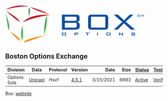 [![Box](https://github.com/Open-Markets-Initiative/Directory/blob/main/Organizations/Box/Images/Logo.png)](https://boxoptions.com)


## Boston Options Exchange

| Division | Data | Protocol | Version | Date | Size | [Status][Omi.Glossary.Status] | [Testing][Omi.Glossary.Testing] | Specification |
| --- | --- | --- | --- | ---: | ---: | --- | --- | --- |
| Options Sola | [Unicast][Box.Options.Sola.Unicast.Hsvf.v4.5.1.Dissector] | Hsvf | [4.5.1][Box.Options.Sola.Unicast.Hsvf.v4.5.1.Dissector] | 3/15/2021 | 6993 | [Active][Omi.Glossary.Status.Active] | [Verified][Omi.Glossary.Testing.Verified] | [pdf][Box.Options.Sola.Unicast.Hsvf.v4.5.1.Pdf] |


Box: [website](https://boxoptions.com "Go to Boston Options Exchange")


[Omi.Glossary.Status]: https://github.com/Open-Markets-Initiative/Directory/blob/main/Glossary/Status.md "Protocol Deployment Status"
[Omi.Glossary.Status.Active]: https://github.com/Open-Markets-Initiative/Directory/blob/main/Glossary/Status.md "Deployment Status: Protocol is in active production"
[Omi.Glossary.Status.Deprecated]: https://github.com/Open-Markets-Initiative/Directory/blob/main/Glossary/Status.md "Deployment Status: Protocol is no longer in active use"
[Omi.Glossary.Status.Future]: https://github.com/Open-Markets-Initiative/Directory/blob/main/Glossary/Status.md "Deployment Status: Protocol is not yet deployed to an active production environment"
[Omi.Glossary.Status.Unknown]: https://github.com/Open-Markets-Initiative/Directory/blob/main/Glossary/Status.md "Deployment Status: Protocol deployment status is unknown"
[Omi.Glossary.Status.Header]: https://github.com/Open-Markets-Initiative/Directory/blob/main/Glossary/Status.md "Deployment Status: Header only protocol provided for debugging"
[Omi.Glossary.Testing]: https://github.com/Open-Markets-Initiative/Directory/blob/main/Glossary/Testing.md "Protocol Testing Status"
[Omi.Glossary.Testing.Verified]: https://github.com/Open-Markets-Initiative/Directory/blob/main/Glossary/Testing.md "Testing Status: Protocol has been tested on live data"
[Omi.Glossary.Testing.Incomplete]: https://github.com/Open-Markets-Initiative/Directory/blob/main/Glossary/Testing.md "Testing Status: Protocol has been tested on live data but contains known issues"
[Omi.Glossary.Testing.Beta]: https://github.com/Open-Markets-Initiative/Directory/blob/main/Glossary/Testing.md "Testing Status: Protocol has not been tested and structure is speculative"
[Omi.Glossary.Testing.Untested]: https://github.com/Open-Markets-Initiative/Directory/blob/main/Glossary/Testing.md "Testing Status: Protocol has not been tested on live data"

[Box.Options.Sola.Unicast.Hsvf.v4.5.1.Dissector]: https://github.com/Open-Markets-Initiative/wireshark-lua/blob/main/Box/Box.Options.Sola.Unicast.Hsvf.v4.5.1.Script.Dissector.lua "Box Options Sola Unicast Hsvf v4.5.1 Wireshark Dissector"
[Box.Options.Sola.Unicast.Hsvf.v4.5.1.Pdf]: https://github.com/Open-Markets-Initiative/Directory/blob/main/Specifications/Box/Box.Options.Sola.Unicast.Hsvf.v4.5.pdf "Boston Options Exchange 4.5.1 Pdf"
